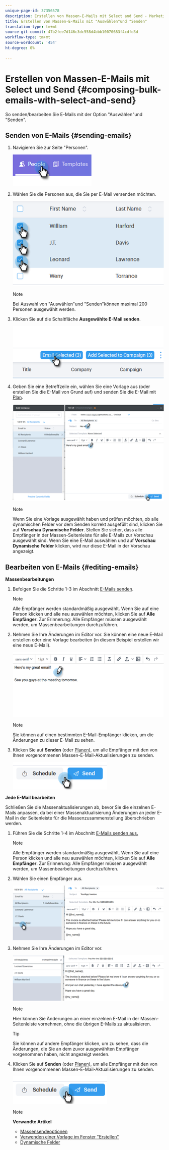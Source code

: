```yaml
---
unique-page-id: 37356578
description: Erstellen von Massen-E-Mails mit Select and Send - Marketing to Docs - Produktdokumentation
title: Erstellen von Massen-E-Mails mit "Auswählen"und "Senden"
translation-type: tm+mt
source-git-commit: 47b2fee7d146c3dc558d4bbb10070683f4cdfd3d
workflow-type: tm+mt
source-wordcount: '454'
ht-degree: 0%

---
```



# Erstellen von Massen-E-Mails mit Select und Send {#composing-bulk-emails-with-select-and-send}

So senden/bearbeiten Sie E-Mails mit der Option &quot;Auswählen&quot;und &quot;Senden&quot;.

## Senden von E-Mails {#sending-emails}

1. Navigieren Sie zur Seite &quot;Personen&quot;.

   ![](assets/one-2.png)

1. Wählen Sie die Personen aus, die Sie per E-Mail versenden möchten.

   ![](assets/two-2.png)

   >[!NOTE]
   >
   >Bei Auswahl von &quot;Auswählen&quot;und &quot;Senden&quot;können maximal 200 Personen ausgewählt werden.

1. Klicken Sie auf die Schaltfläche **Ausgewählte E-Mail senden**.

   ![](assets/three-2.png)

1. Geben Sie eine Betreffzeile ein, wählen Sie eine Vorlage aus (oder erstellen Sie die E-Mail von Grund auf) und senden Sie die E-Mail mit [Plan](http://docs.marketo.com/x/GAQ6Ag).

   ![](assets/four-2.png)

   >[!NOTE]
   >
   >Wenn Sie eine Vorlage ausgewählt haben und prüfen möchten, ob alle dynamischen Felder vor dem Senden korrekt ausgefüllt sind, klicken Sie auf **Vorschau Dynamische Felder**. Stellen Sie sicher, dass alle Empfänger in der Massen-Seitenleiste für alle E-Mails zur Vorschau ausgewählt sind. Wenn Sie eine E-Mail auswählen und auf **Vorschau Dynamische Felder** klicken, wird nur diese E-Mail in der Vorschau angezeigt.

## Bearbeiten von E-Mails {#editing-emails}

**Massenbearbeitungen**

1. Befolgen Sie die Schritte 1-3 im Abschnitt [E-Mails senden](http://docs.marketo.com/display/DOCS/Composing+Bulk+Emails+with+Select+and+Send#ComposingBulkEmailswithSelectandSend-SendingEmails).

   >[!NOTE]
   >
   >Alle Empfänger werden standardmäßig ausgewählt. Wenn Sie auf eine Person klicken und alle neu auswählen möchten, klicken Sie auf **Alle Empfänger**. Zur Erinnerung: Alle Empfänger müssen ausgewählt werden, um Massenbearbeitungen durchzuführen.

1. Nehmen Sie Ihre Änderungen im Editor vor. Sie können eine neue E-Mail erstellen oder eine Vorlage bearbeiten (in diesem Beispiel erstellen wir eine neue E-Mail).

   ![](assets/bulk-three.png)

   >[!NOTE]
   >
   >Sie können auf einen bestimmten E-Mail-Empfänger klicken, um die Änderungen zu dieser E-Mail zu sehen.

1. Klicken Sie auf **Senden** (oder [Planen](http://docs.marketo.com/x/GAQ6Ag)), um alle Empfänger mit den von Ihnen vorgenommenen Massen-E-Mail-Aktualisierungen zu senden.

   ![](assets/bulk-four.png)

**Jede E-Mail bearbeiten**

Schließen Sie die Massenaktualisierungen ab, bevor Sie die einzelnen E-Mails anpassen, da bei einer Massenaktualisierung Änderungen an jeder E-Mail in der Seitenleiste für die Massenzusammenstellung überschrieben werden.

1. Führen Sie die Schritte 1-4 im Abschnitt [E-Mails senden aus.](http://docs.marketo.com/display/DOCS/Composing+Bulk+Emails+with+Select+and+Send#ComposingBulkEmailswithSelectandSend-SendingEmails)

   >[!NOTE]
   >
   >Alle Empfänger werden standardmäßig ausgewählt. Wenn Sie auf eine Person klicken und alle neu auswählen möchten, klicken Sie auf **Alle Empfänger**. Zur Erinnerung: Alle Empfänger müssen ausgewählt werden, um Massenbearbeitungen durchzuführen.

1. Wählen Sie einen Empfänger aus.

   ![](assets/each-two.png)

1. Nehmen Sie Ihre Änderungen im Editor vor.

   ![](assets/each-three.png)

   >[!NOTE]
   >
   >Hier können Sie Änderungen an einer einzelnen E-Mail in der Massen-Seitenleiste vornehmen, ohne die übrigen E-Mails zu aktualisieren.

   >[!TIP]
   >
   >Sie können auf andere Empfänger klicken, um zu sehen, dass die Änderungen, die Sie an dem zuvor ausgewählten Empfänger vorgenommen haben, nicht angezeigt werden.

1. Klicken Sie auf **Senden** (oder [Planen](http://docs.marketo.com/x/GAQ6Ag)), um alle Empfänger mit den von Ihnen vorgenommenen Massen-E-Mail-Aktualisierungen zu senden.

   ![](assets/each-four.png)

   >[!NOTE]
   >
   >**Verwandte Artikel**
   >
   >    
   >    
   >    * [Massensendeoptionen](http://docs.marketo.com/x/HwQ6Ag)
   >    * [Verwenden einer Vorlage im Fenster &quot;Erstellen&quot;](http://docs.marketo.com/x/MQQ6Ag)
   >    * [Dynamische Felder](http://docs.marketo.com/x/wwDb)


